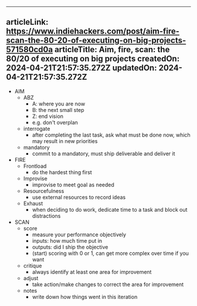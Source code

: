 -----------------------
articleLink: https://www.indiehackers.com/post/aim-fire-scan-the-80-20-of-executing-on-big-projects-571580cd0a
articleTitle: Aim, fire, scan: the 80/20 of executing on big projects
createdOn: 2024-04-21T21:57:35.272Z
updatedOn: 2024-04-21T21:57:35.272Z
-----------------------

- AIM
  - ABZ
    - A: where you are now
    - B: the next small step
    - Z: end vision
    - e.g. don't overplan
  - interrogate
    - after completing the last task, ask what must be done now, which may result in new priorities
  - mandatory
    - commit to a mandatory, must ship deliverable and deliver it
- FIRE
  - Frontload
    - do the hardest thing first
  - Improvise
    - improvise to meet goal as needed
  - Resourcefulness
    - use external resources to record ideas
  - Exhaust
    - when deciding to do work, dedicate time to a task and block out distractions
- SCAN
  - score
    - measure your performance objectively
    - inputs: how much time put in
    - outputs: did I ship the objective
    - (start) scoring with 0 or 1, can get more complex over time if you want
  - critique
    - always identify at least one area for improvement
  - adjust
    - take action/make changes to correct the area for improvement
  - notes
    - write down how things went in this iteration